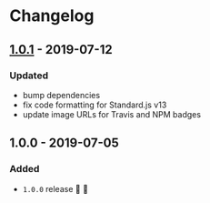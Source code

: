 # Changelog


## [1.0.1](https://github.com/superchargejs/queue-datastructure/compare/v1.0.0...v1.0.1) - 2019-07-12

### Updated
- bump dependencies
- fix code formatting for Standard.js v13
- update image URLs for Travis and NPM badges


## 1.0.0 - 2019-07-05

### Added
- `1.0.0` release 🚀 🎉
